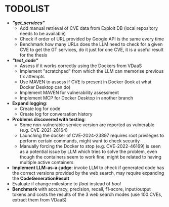 # TODOLIST
- ***"get_services"***
    - Add manual retrieval of CVE data from Exploit DB (local repository needs to be available)
    - Check if order of URL provided by Google API is the same every time
    - Benchmark how many URLs does the LLM need to check for a given CVE to get the GT services, do it just for one CVE, it is a useful result for the thesis
- ***"test_code"***
    - Assess if it works correctly using the Dockers from VDaaS
    - Implement "scratchpad" from which the LLM can memorise previous fix attempts
    - Use MAVEN to assess if CVE is present in Docker (look at what Docker Desktop can do)
    - Implement MAVEN for vulnerability assessment
    - Implement MCP for Docker Desktop in another branch
- **Expand logging**:
    - Create log for code
    - Create log for conversation history
- **Problems discovered with testing**:
    - Some non-vulnerable service version are reported as vulnerable (e.g. CVE-2021-28164)
    - Launching the docker of CVE-2024-23897 requires root privileges to perform certain commands, might want to check security
    - Manually forcing the Docker to stop (e.g. CVE-2022-46169) is seen as a potential issue by LLM which tries to solve the problem, even though the containers seem to work fine, might be related to having multiple active containers 
- **Implement LLM-as-a-judge**: invoke LLM to check if generated code has the correct versions provided by the web search, may require expanding the **CodeGenerationResult**
- Evaluate if change milestone to _float_ instead of _bool_
- **Benchmark** with accuracy, precision, recall, f1-score, input/output tokens and costs the results of the 3 web search modes (use 100 CVEs, extract them from VDaaS)